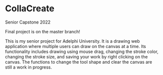 # CollaCreate
Senior Capstone 2022

Final project is on the master branch!

This is my senior project for Adelphi University. It is a drawing web application where multiple users can draw on the canvas at a time.
Its functionality includes drawing using mouse drag, changing the stroke color, changing the stroke size, and saving your work by right clicking on the canvas.
The functions to change the tool shape and clear the canvas are still a work in progress.
